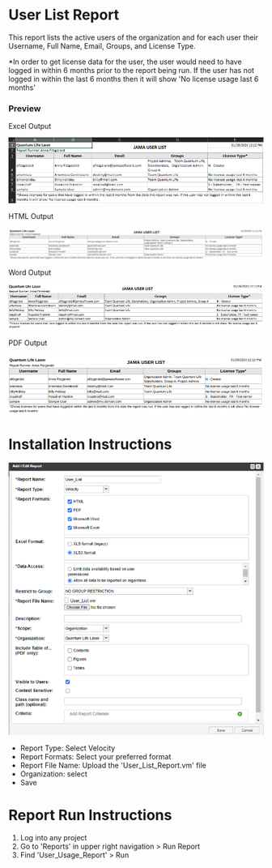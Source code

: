 # User List Report 

This report lists the active users of the organization and for each user their Username, Full Name, Email, Groups, and License Type. 

*In order to get license data for the user, the user would need to have logged in within 6 months prior to the report being run. If the user has not logged in within the last 6 months then it will show 'No license usage last 6 months'


### Preview 

Excel Output

![Example Excel Output](https://github.com/jamasoftware-ps/Community-Reports/blob/6d435538c9c9b6511fec7a76bde9190eb7ffb085/Login%20Usage%20Reports/User%20List%20Report/excel-example-user-list.png "Example Excel")

HTML Output 

![Example HTML](https://github.com/jamasoftware-ps/Community-Reports/blob/6d435538c9c9b6511fec7a76bde9190eb7ffb085/Login%20Usage%20Reports/User%20List%20Report/html-example-user-list.png "Example HTML")

Word Output

![Example Word](https://github.com/jamasoftware-ps/Community-Reports/blob/6d435538c9c9b6511fec7a76bde9190eb7ffb085/Login%20Usage%20Reports/User%20List%20Report/word-example-user-list.png "Example Word") 

PDF Output 

![Example PDF](https://github.com/jamasoftware-ps/Community-Reports/blob/6d435538c9c9b6511fec7a76bde9190eb7ffb085/Login%20Usage%20Reports/User%20List%20Report/pdf-example-user-list.png "Example PDF")

# Installation Instructions 
![Installation Configuration](https://github.com/jamasoftware-ps/Community-Reports/blob/7bb96f6d625a2d88cb54dadec5ae1246f2ab39ae/Login%20Usage%20Reports/User%20List%20Report/Installation_Configuration.png)

<ul> 
  <li>Report Type: Select Velocity</li>
  <li>Report Formats: Select your preferred format</li>
  <li>Report File Name: Upload the 'User_List_Report.vm' file</li>
  <li>Organization: select</li>
  <li>Save</li>
</ul>

# Report Run Instructions 
<ol>
  <li>Log into any project</li>
  <li>Go to 'Reports' in upper right navigation > Run Report</li>
  <li>Find 'User_Usage_Report' > Run </li>
</ol>

